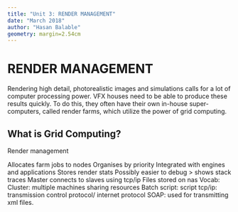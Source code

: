```yaml
---
title: "Unit 3: RENDER MANAGEMENT"
date: "March 2018"
author: "Hasan Balable"
geometry: margin=2.54cm
---
```


# RENDER MANAGEMENT

<!-- 
Grid computing and its use within VFX render queues - at a basic level
How to balance resource needs within the company’s physical capacity
Render optimisation techniques -->

Rendering high detail, photorealistic images and simulations calls for a lot of computer processing power. VFX houses need to be able to produce these results quickly. To do this, they often have their own in-house super-computers, called render farms, which utilize the power of grid computing.

What is Grid Computing?
--------------



Render management

Allocates farm jobs to nodes
Organises by priority
Integrated with engines and applications
Stores render stats
Possibly easier to debug > shows stack traces
Master connects to slaves using tcp/ip
Files stored on nas
Vocab:
Cluster: multiple machines sharing resources
Batch script: script
tcp/ip: transmission control protocol/ internet protocol
SOAP: used for transmitting xml files.
